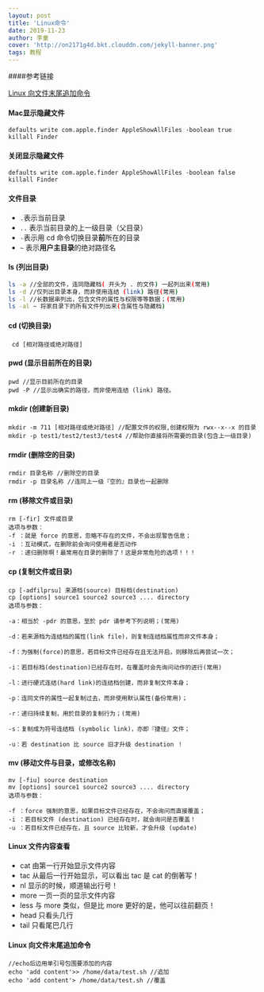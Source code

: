 ```yaml
---
layout: post
title: 'Linux命令'
date: 2019-11-23
author: 李童
cover: 'http://on2171g4d.bkt.clouddn.com/jekyll-banner.png'
tags: 教程
---
```


####参考链接

[Linux 向文件末尾追加命令](https://blog.csdn.net/chenze666/article/details/72964904)

#### Mac显示隐藏文件

```shell
defaults write com.apple.finder AppleShowAllFiles -boolean true
killall Finder
```

#### 关闭显示隐藏文件

```shell
defaults write com.apple.finder AppleShowAllFiles -boolean false
killall Finder
```

#### 文件目录

- `.`表示当前目录
- `..` 表示当前目录的上一级目录（父目录）
- `-`表示用 cd 命令切换目录**前**所在的目录
- `~` 表示**用户主目录**的绝对路径名

#### ls (列出目录)

```bash
ls -a //全部的文件，连同隐藏档( 开头为 . 的文件) 一起列出来(常用)
ls -d //仅列出目录本身，而非使用连结 (link) 路径(常用)
ls -l //长数据串列出，包含文件的属性与权限等等数据；(常用)
ls -al ~ 将家目录下的所有文件列出来(含属性与隐藏档)
```

#### cd (切换目录)

```shell
 cd [相对路径或绝对路径]
```

#### pwd (显示目前所在的目录)

```shell
pwd //显示目前所在的目录
pwd -P //显示出确实的路径，而非使用连结 (link) 路径。
```

#### mkdir (创建新目录)

```shell
mkdir -m 711 [相对路径或绝对路径] //配置文件的权限,创建权限为 rwx--x--x 的目录
mkdir -p test1/test2/test3/test4 //帮助你直接将所需要的目录(包含上一级目录)
```

#### rmdir (删除空的目录)

```shell
rmdir 目录名称 //删除空的目录
rmdir -p 目录名称 //连同上一级『空的』目录也一起删除
```

#### rm (移除文件或目录)

```shell
rm [-fir] 文件或目录
选项与参数：
-f ：就是 force 的意思，忽略不存在的文件，不会出现警告信息；
-i ：互动模式，在删除前会询问使用者是否动作
-r ：递归删除啊！最常用在目录的删除了！这是非常危险的选项！！！
```

#### cp (复制文件或目录)

```shell
cp [-adfilprsu] 来源档(source) 目标档(destination)
cp [options] source1 source2 source3 .... directory
选项与参数：

-a：相当於 -pdr 的意思，至於 pdr 请参考下列说明；(常用)

-d：若来源档为连结档的属性(link file)，则复制连结档属性而非文件本身；

-f：为强制(force)的意思，若目标文件已经存在且无法开启，则移除后再尝试一次；

-i：若目标档(destination)已经存在时，在覆盖时会先询问动作的进行(常用)

-l：进行硬式连结(hard link)的连结档创建，而非复制文件本身；

-p：连同文件的属性一起复制过去，而非使用默认属性(备份常用)；

-r：递归持续复制，用於目录的复制行为；(常用)

-s：复制成为符号连结档 (symbolic link)，亦即『捷径』文件；

-u：若 destination 比 source 旧才升级 destination ！
```

#### mv (移动文件与目录，或修改名称)

```shell
mv [-fiu] source destination
mv [options] source1 source2 source3 .... directory
选项与参数：

-f ：force 强制的意思，如果目标文件已经存在，不会询问而直接覆盖；
-i ：若目标文件 (destination) 已经存在时，就会询问是否覆盖！
-u ：若目标文件已经存在，且 source 比较新，才会升级 (update)
```

#### Linux 文件内容查看

- cat 由第一行开始显示文件内容
- tac 从最后一行开始显示，可以看出 tac 是 cat 的倒著写！
- nl  显示的时候，顺道输出行号！
- more 一页一页的显示文件内容
- less 与 more 类似，但是比 more 更好的是，他可以往前翻页！
- head 只看头几行
- tail 只看尾巴几行

#### Linux 向文件末尾追加命令

```shell
//echo后边用单引号包围要添加的内容
echo 'add content'>> /home/data/test.sh //追加
echo 'add content'> /home/data/test.sh //覆盖
```



####